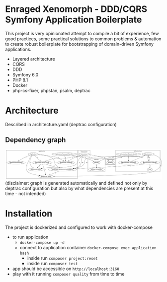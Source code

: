 # Enraged Xenomorph - DDD/CQRS Symfony Application Boilerplate

This project is very opinionated attempt to compile a bit of experience, few good practices, some practical solutions to common problems & automation to create robust boilerplate for bootstrapping of domain-driven Symfony applications.   

* Layered architecture 
* CQRS
* DDD
* Symfony 6.0
* PHP 8.1
* Docker
* php-cs-fixer, phpstan, psalm, deptrac

# Architecture

Described in architecture.yaml (deptrac configuration)

## Dependency graph 

![Architecture](/docs/architecture.png?raw=true "Architecture")
(disclaimer: graph is generated automatically and defined not only by deptrac configuration but also by what dependencies are present at this time - not intended)

# Installation

The project is dockerized and configured to work with docker-compose

 - to run application 
   - `docker-compose up -d`
   - connect to application container `docker-compose exec application bash`
     - inside run `composer project:reset`
     - inside run `composer test`
 - app should be accessible on `http://localhost:3160`
 - play with it running `composer quality` from time to time
